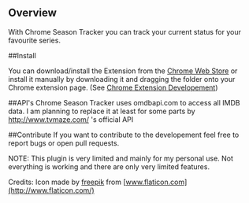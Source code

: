 ## Overview
With Chrome Season Tracker you can track your current status for your favourite series.

##Install

You can download/install the Extension from the <a href="https://chrome.google.com/webstore/detail/season-tracker/mjkglmfdpllgfmngkcmnjcfibokdaije" target="_blank">Chrome Web Store</a> or install it manually by downloading it and dragging the folder onto your Chrome extension page. (See <a href="https://developer.chrome.com/extensions/getstarted#unpacked" target="_blank">Chrome Extension Developement</a>) 

##API's
Chrome Season Tracker uses omdbapi.com to access all IMDB data.
I am planning to replace it at least for some parts by http://www.tvmaze.com/ 's official API

##Contribute
If you want to contribute to the developement feel free to report bugs or open pull requests.

NOTE: This plugin is very limited and mainly for my personal use. 
Not everything is working and there are only very limited features.

Credits:
Icon made by [freepik](http://www.flaticon.com/authors/freepik) from [www.flaticon.com](http://www.flaticon.com/)
